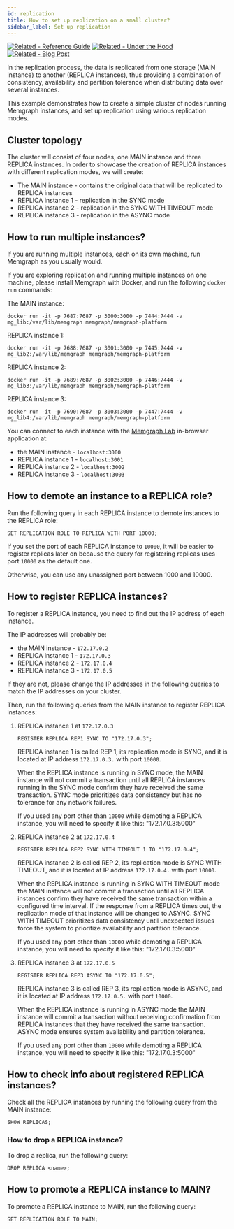 ```yaml
---
id: replication
title: How to set up replication on a small cluster?
sidebar_label: Set up replication
---
```


[![Related - Reference
Guide](https://img.shields.io/static/v1?label=Related&message=Reference%20Guide&color=yellow&style=for-the-badge)](/reference-guide/replication.md)
[![Related - Under the
Hood](https://img.shields.io/static/v1?label=Related&message=Under%20the%20hood&color=orange&style=for-the-badge)](/under-the-hood/replication.md)
[![Related - Blog
Post](https://img.shields.io/static/v1?label=Related&message=Blog%20post&color=9C59DB&style=for-the-badge)](https://memgraph.com/blog/implementing-data-replication)

In the replication process, the data is replicated from one storage (MAIN
instance) to another (REPLICA instances), thus providing a combination of
consistency, availability and partition tolerance when distributing data over
several instances.

This example demonstrates how to create a simple cluster of nodes running
Memgraph instances, and set up replication using various replication modes.

## Cluster topology

The cluster will consist of four nodes, one MAIN instance and three REPLICA
instances. In order to showcase the creation of REPLICA instances with different
replication modes, we will create:

- The MAIN instance - contains the original data that will be replicated to
  REPLICA instances
- REPLICA instance 1 - replication in the SYNC mode
- REPLICA instance 2 - replication in the SYNC WITH TIMEOUT mode
- REPLICA instance 3 - replication in the ASYNC mode

## How to run multiple instances?

If you are running multiple instances, each on its own machine, run Memgraph as
you usually would.

If you are exploring replication and running multiple instances on one machine,
please install Memgraph with Docker, and run the following `docker run`
commands:

The MAIN instance:

```
docker run -it -p 7687:7687 -p 3000:3000 -p 7444:7444 -v mg_lib:/var/lib/memgraph memgraph/memgraph-platform
```

REPLICA instance 1:

```
docker run -it -p 7688:7687 -p 3001:3000 -p 7445:7444 -v mg_lib2:/var/lib/memgraph memgraph/memgraph-platform
```

REPLICA instance 2:

```
docker run -it -p 7689:7687 -p 3002:3000 -p 7446:7444 -v mg_lib3:/var/lib/memgraph memgraph/memgraph-platform
```

REPLICA instance 3:

```
docker run -it -p 7690:7687 -p 3003:3000 -p 7447:7444 -v mg_lib4:/var/lib/memgraph memgraph/memgraph-platform
```

You can connect to each instance with the [Memgraph Lab](/memgraph-lab)
in-browser application at:

- the MAIN instance - `localhost:3000`
- REPLICA instance 1 - `localhost:3001`
- REPLICA instance 2 - `localhost:3002`
- REPLICA instance 3 - `localhost:3003`

## How to demote an instance to a REPLICA role?

Run the following query in each REPLICA instance to demote instances to the
REPLICA role:

```
SET REPLICATION ROLE TO REPLICA WITH PORT 10000;
```

If you set the port of each REPLICA instance to `10000`, it will be easier to
register replicas later on because the query for registering replicas uses port
`10000` as the default one.

Otherwise, you can use any unassigned port between 1000 and 10000.

## How to register REPLICA instances?

To register a REPLICA instance, you need to find out the IP address of each
instance.

The IP addresses will probably be:

- the MAIN instance - `172.17.0.2`
- REPLICA instance 1 - `172.17.0.3`
- REPLICA instance 2 - `172.17.0.4`
- REPLICA instance 3 - `172.17.0.5`

If they are not, please change the IP addresses in the following queries to
match the IP addresses on your cluster.

Then, run the following queries from the MAIN instance to register REPLICA
instances:

1. REPLICA instance 1 at `172.17.0.3`

   ```
   REGISTER REPLICA REP1 SYNC TO "172.17.0.3";
   ```

   REPLICA instance 1 is called REP 1, its replication mode is SYNC, and it is
   located at IP address `172.17.0.3.` with port `10000`.

   When the REPLICA instance is running in SYNC mode, the MAIN instance will not
   commit a transaction until all REPLICA instances running in the SYNC mode
   confirm they have received the same transaction. SYNC mode prioritizes data
   consistency but has no tolerance for any network failures.

   If you used any port other than `10000` while demoting a REPLICA instance,
   you will need to specify it like this: "172.17.0.3:5000"

2. REPLICA instance 2 at `172.17.0.4`

   ```
   REGISTER REPLICA REP2 SYNC WITH TIMEOUT 1 TO "172.17.0.4";
   ```

   REPLICA instance 2 is called REP 2, its replication mode is SYNC WITH
   TIMEOUT, and it is located at IP address `172.17.0.4.` with port `10000`.

   When the REPLICA instance is running in SYNC WITH TIMEOUT mode the MAIN
   instance will not commit a transaction until all REPLICA instances confirm
   they have received the same transaction within a configured time interval. If
   the response from a REPLICA times out, the replication mode of that instance
   will be changed to ASYNC. SYNC WITH TIMEOUT prioritizes data consistency
   until unexpected issues force the system to prioritize availability and
   partition tolerance.

   If you used any port other than `10000` while demoting a REPLICA instance,
   you will need to specify it like this: "172.17.0.3:5000"

3. REPLICA instance 3 at `172.17.0.5`

   ```
   REGISTER REPLICA REP3 ASYNC TO "172.17.0.5";
   ```

   REPLICA instance 3 is called REP 3, its replication mode is ASYNC, and it is
   located at IP address `172.17.0.5.` with port `10000`.

   When the REPLICA instance is running in ASYNC mode the MAIN instance will
   commit a transaction without receiving confirmation from REPLICA instances
   that they have received the same transaction. ASYNC mode ensures system
   availability and partition tolerance.

   If you used any port other than `10000` while demoting a REPLICA instance,
   you will need to specify it like this: "172.17.0.3:5000"

## How to check info about registered REPLICA instances?

Check all the REPLICA instances by running the following query from the MAIN
instance:

```
SHOW REPLICAS;
```

### How to drop a REPLICA instance?

To drop a replica, run the following query:

```plaintext
DROP REPLICA <name>;
```

## How to promote a REPLICA instance to MAIN?

To promote a REPLICA instance to MAIN, run the following query:

```plaintext
SET REPLICATION ROLE TO MAIN;
```
